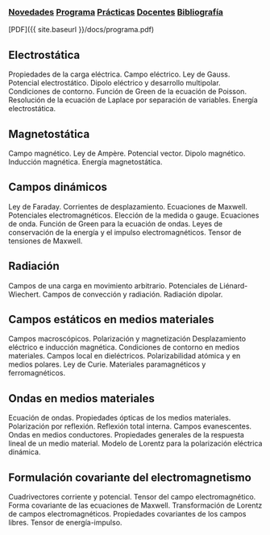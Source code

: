 ### [Novedades](./) [Programa](programa)  [Prácticas](practicas)  [Docentes](docentes)  [Bibliografía](bibliografia)

[PDF]({{ site.baseurl }}/docs/programa.pdf)

## Electrostática
Propiedades de la carga eléctrica. Campo eléctrico. Ley de Gauss. Potencial electrostático. Dipolo eléctrico y desarrollo multipolar. Condiciones de contorno. Función de Green de la ecuación de Poisson. Resolución de la ecuación de Laplace por separación de variables. Energía electrostática.

## Magnetostática
Campo magnético. Ley de Ampère. Potencial vector. Dipolo magnético. Inducción magnética. Energía magnetostática.

## Campos dinámicos
Ley de Faraday. Corrientes de desplazamiento. Ecuaciones de Maxwell. Potenciales electromagnéticos. Elección de la medida o gauge. Ecuaciones de onda. Función de Green para la ecuación de ondas. Leyes de conservación de la energía y el impulso electromagnéticos. Tensor de tensiones de Maxwell.

## Radiación
Campos de una carga en movimiento arbitrario. Potenciales de Liénard-Wiechert. Campos de convección y radiación. Radiación dipolar.

## Campos estáticos en medios materiales
Campos macroscópicos. Polarización y magnetización Desplazamiento eléctrico e inducción magnética. Condiciones de contorno en medios materiales. Campos local en dieléctricos. Polarizabilidad atómica y en medios polares. Ley de Curie. Materiales paramagnéticos y ferromagnéticos.

## Ondas en medios materiales
Ecuación de ondas. Propiedades ópticas de los medios materiales. Polarización por reflexión. Reflexión total interna. Campos evanescentes. Ondas en medios conductores. Propiedades generales de la respuesta lineal de un medio material. Modelo de Lorentz para la polarización eléctrica dinámica.

## Formulación covariante del electromagnetismo
Cuadrivectores corriente y potencial. Tensor del campo electromagnético. Forma covariante de las ecuaciones de Maxwell. Transformación de Lorentz de campos electromagnéticos. Propiedades covariantes de los campos libres. Tensor de energía-impulso.
